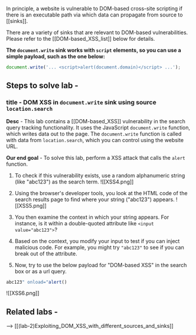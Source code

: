 In principle, a website is vulnerable to DOM-based cross-site scripting if there is an executable path via which data can propagate from source to [[sinks]].

There are a variety of sinks that are relevant to DOM-based vulnerabilities. Please refer to the [[DOM-based_XSS_list]] below for details.

**The `document.write` sink works with `script` elements, so you can use a simple payload, such as the one below:**
```js
document.write('... <script>alert(document.domain)</script> ...');
```

## Steps to solve lab - 
### title - DOM XSS in `document.write` sink using source `location.search`
**Desc** - This lab contains a [[DOM-based_XSS]] vulnerability in the search query tracking functionality. It uses the JavaScript `document.write` function, which writes data out to the page. The `document.write` function is called with data from `location.search`, which you can control using the website URL.

**Our end goal** - To solve this lab, perform a XSS attack that calls the `alert` function.

1. To check if this vulnerability exists, use a random alphanumeric string (like "abc123") as the search term.
![[XSS4.png]]

2. Using the browser's developer tools, you look at the HTML code of the search results page to find where your string ("abc123") appears.
![[XSS5.png]]

3. You then examine the context in which your string appears. For instance, is it within a double-quoted attribute like `<input value="abc123">`?
   
4. Based on the context, you modify your input to test if you can inject malicious code. For example, you might try `"abc123"` to see if you can break out of the attribute.

5. Now, try to use the below payload for "DOM-based XSS" in the search box or as a url query.
```js
abc123" onload="alert()
```
![[XSS6.png]]

## Related labs -
--> [[(lab-2)Exploiting_DOM_XSS_with_different_sources_and_sinks]]
